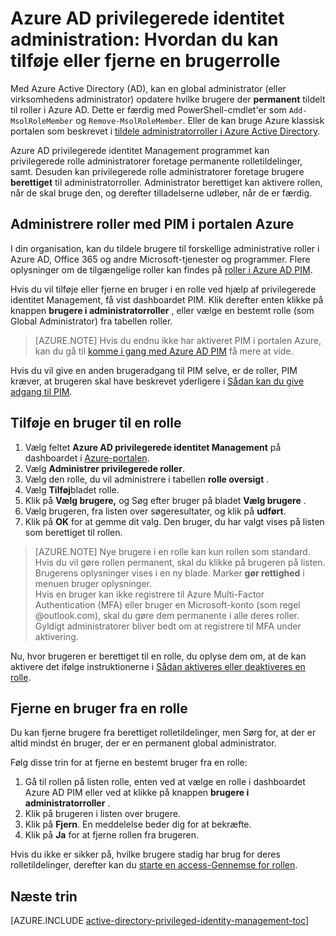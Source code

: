 <properties
   pageTitle="Hvordan du kan tilføje eller fjerne en brugerrolle | Microsoft Azure"
   description="Lær at føje roller til privilegerede identiteter med Azure Active Directory privilegerede Identitetsstyring af programmet."
   services="active-directory"
   documentationCenter=""
   authors="kgremban"
   manager="femila"
   editor=""/>

<tags
   ms.service="active-directory"
   ms.devlang="na"
   ms.topic="article"
   ms.tgt_pltfrm="na"
   ms.workload="identity"
   ms.date="10/24/2016"
   ms.author="kgremban"/>

# <a name="azure-ad-privileged-identity-management-how-to-add-or-remove-a-user-role"></a>Azure AD privilegerede identitet administration: Hvordan du kan tilføje eller fjerne en brugerrolle

Med Azure Active Directory (AD), kan en global administrator (eller virksomhedens administrator) opdatere hvilke brugere der **permanent** tildelt til roller i Azure AD. Dette er færdig med PowerShell-cmdlet'er som `Add-MsolRoleMember` og `Remove-MsolRoleMember`. Eller de kan bruge Azure klassisk portalen som beskrevet i [tildele administratorroller i Azure Active Directory](active-directory-assign-admin-roles.md).

Azure AD privilegerede identitet Management programmet kan privilegerede rolle administratorer foretage permanente rolletildelinger, samt. Desuden kan privilegerede rolle administratorer foretage brugere **berettiget** til administratorroller. Administrator berettiget kan aktivere rollen, når de skal bruge den, og derefter tilladelserne udløber, når de er færdig.

## <a name="manage-roles-with-pim-in-the-azure-portal"></a>Administrere roller med PIM i portalen Azure

I din organisation, kan du tildele brugere til forskellige administrative roller i Azure AD, Office 365 og andre Microsoft-tjenester og programmer.  Flere oplysninger om de tilgængelige roller kan findes på [roller i Azure AD PIM](active-directory-privileged-identity-management-roles.md).

Hvis du vil tilføje eller fjerne en bruger i en rolle ved hjælp af privilegerede identitet Management, få vist dashboardet PIM. Klik derefter enten klikke på knappen **brugere i administratorroller** , eller vælge en bestemt rolle (som Global Administrator) fra tabellen roller.

> [AZURE.NOTE] Hvis du endnu ikke har aktiveret PIM i portalen Azure, kan du gå til [komme i gang med Azure AD PIM](active-directory-privileged-identity-management-getting-started.md) få mere at vide.

Hvis du vil give en anden brugeradgang til PIM selve, er de roller, PIM kræver, at brugeren skal have beskrevet yderligere i [Sådan kan du give adgang til PIM](active-directory-privileged-identity-management-how-to-give-access-to-pim.md).

## <a name="add-a-user-to-a-role"></a>Tilføje en bruger til en rolle

1. Vælg feltet **Azure AD privilegerede identitet Management** på dashboardet i [Azure-portalen](https://portal.azure.com/).
2. Vælg **Administrer privilegerede roller**.
3. Vælg den rolle, du vil administrere i tabellen **rolle oversigt** .
4. Vælg **Tilføj**bladet rolle.
5. Klik på **Vælg brugere,** og Søg efter bruger på bladet **Vælg brugere** .  
6. Vælg brugeren, fra listen over søgeresultater, og klik på **udført**.
4. Klik på **OK** for at gemme dit valg. Den bruger, du har valgt vises på listen som berettiget til rollen.

> [AZURE.NOTE]
>Nye brugere i en rolle kan kun rollen som standard. Hvis du vil gøre rollen permanent, skal du klikke på brugeren på listen. Brugerens oplysninger vises i en ny blade. Marker **gør rettighed** i menuen bruger oplysninger.  
>Hvis en bruger kan ikke registrere til Azure Multi-Factor Authentication (MFA) eller bruger en Microsoft-konto (som regel @outlook.com), skal du gøre dem permanente i alle deres roller. Gyldigt administratorer bliver bedt om at registrere til MFA under aktivering.

Nu, hvor brugeren er berettiget til en rolle, du oplyse dem om, at de kan aktivere det ifølge instruktionerne i [Sådan aktiveres eller deaktiveres en rolle](active-directory-privileged-identity-management-how-to-activate-role.md).

## <a name="remove-a-user-from-a-role"></a>Fjerne en bruger fra en rolle

Du kan fjerne brugere fra berettiget rolletildelinger, men Sørg for, at der er altid mindst én bruger, der er en permanent global administrator.

Følg disse trin for at fjerne en bestemt bruger fra en rolle:

1. Gå til rollen på listen rolle, enten ved at vælge en rolle i dashboardet Azure AD PIM eller ved at klikke på knappen **brugere i administratorroller** .
2. Klik på brugeren i listen over brugere.
3. Klik på **Fjern**. En meddelelse beder dig for at bekræfte.
4. Klik på **Ja** for at fjerne rollen fra brugeren.

Hvis du ikke er sikker på, hvilke brugere stadig har brug for deres rolletildelinger, derefter kan du [starte en access-Gennemse for rollen](active-directory-privileged-identity-management-how-to-start-security-review.md).


<!--Every topic should have next steps and links to the next logical set of content to keep the customer engaged-->
## <a name="next-steps"></a>Næste trin
[AZURE.INCLUDE [active-directory-privileged-identity-management-toc](../../includes/active-directory-privileged-identity-management-toc.md)]
